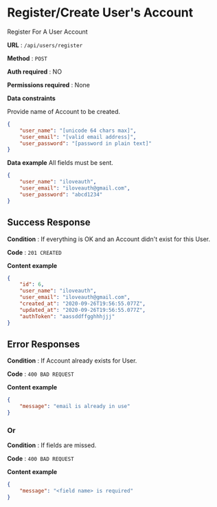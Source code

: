# Register/Create User's Account

Register For A User Account

**URL** : `/api/users/register`

**Method** : `POST`

**Auth required** : NO

**Permissions required** : None

**Data constraints**

Provide name of Account to be created.

```json
{
    "user_name": "[unicode 64 chars max]",
    "user_email": "[valid email address]",
    "user_password": "[password in plain text]"
}
```

**Data example** All fields must be sent.

```json
{
    "user_name": "iloveauth",
    "user_email": "iloveauth@gmail.com",
    "user_password": "abcd1234"
}
```

## Success Response

**Condition** : If everything is OK and an Account didn't exist for this User.

**Code** : `201 CREATED`

**Content example**

```json
{
    "id": 6,
    "user_name": "iloveauth",
    "user_email": "iloveauth@gmail.com",
    "created_at": "2020-09-26T19:56:55.077Z",
    "updated_at": "2020-09-26T19:56:55.077Z",
    "authToken": "aassddffgghhhjjj"
}
```

## Error Responses

**Condition** : If Account already exists for User.

**Code** : `400 BAD REQUEST`

**Content example**

```json
{
    "message": "email is already in use"
}
```

### Or

**Condition** : If fields are missed.

**Code** : `400 BAD REQUEST`

**Content example**

```json
{
    "message": "<field name> is required"
}
```